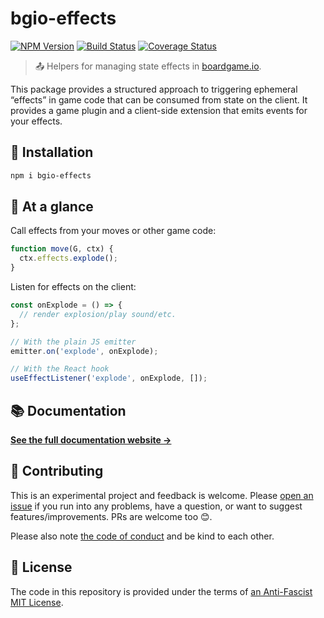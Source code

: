 # bgio-effects

[![NPM Version](https://img.shields.io/npm/v/bgio-effects)](https://www.npmjs.com/package/bgio-effects)
[![Build Status](https://github.com/delucis/bgio-effects/workflows/CI/badge.svg)](https://github.com/delucis/bgio-effects/actions?query=workflow%3ACI)
[![Coverage Status](https://coveralls.io/repos/github/delucis/bgio-effects/badge.svg?branch=latest)](https://coveralls.io/github/delucis/bgio-effects?branch=latest)

> 📤 Helpers for managing state effects in [boardgame.io][bgio].

This package provides a structured approach to triggering ephemeral “effects”
in game code that can be consumed from state on the client. It provides a game
plugin and a client-side extension that emits events for your effects.

## 💾 Installation

```sh
npm i bgio-effects
```

## 👀 At a glance

Call effects from your moves or other game code:

```js
function move(G, ctx) {
  ctx.effects.explode();
}
```

Listen for effects on the client:

```js
const onExplode = () => {
  // render explosion/play sound/etc.
};

// With the plain JS emitter
emitter.on('explode', onExplode);

// With the React hook
useEffectListener('explode', onExplode, []);
```

## 📚 Documentation

**[See the full documentation website →][docs]**

## 🙌 Contributing

This is an experimental project and feedback is welcome. Please
[open an issue][bugs] if you run into any problems, have a question, or want
to suggest features/improvements. PRs are welcome too 😊.

Please also note [the code of conduct][coc] and be kind to each other.

## 📄 License

The code in this repository is provided under the terms of
[an Anti-Fascist MIT License][license].

[bgio]: https://boardgame.io/
[docs]: https://delucis.github.io/bgio-effects/
[bugs]: https://github.com/delucis/bgio-effects/issues/new/choose
[coc]: CODE_OF_CONDUCT.md
[license]: LICENSE
